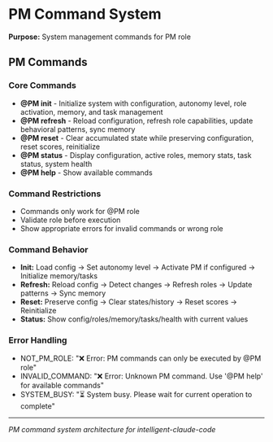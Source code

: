 # PM Command System

**Purpose:** System management commands for PM role

## PM Commands

### Core Commands
- **@PM init** - Initialize system with configuration, autonomy level, role activation, memory, and task management
- **@PM refresh** - Reload configuration, refresh role capabilities, update behavioral patterns, sync memory
- **@PM reset** - Clear accumulated state while preserving configuration, reset scores, reinitialize
- **@PM status** - Display configuration, active roles, memory stats, task status, system health
- **@PM help** - Show available commands

### Command Restrictions
- Commands only work for @PM role
- Validate role before execution
- Show appropriate errors for invalid commands or wrong role

### Command Behavior
- **Init:** Load config → Set autonomy level → Activate PM if configured → Initialize memory/tasks
- **Refresh:** Reload config → Detect changes → Refresh roles → Update patterns → Sync memory
- **Reset:** Preserve config → Clear states/history → Reset scores → Reinitialize
- **Status:** Show config/roles/memory/tasks/health with current values

### Error Handling
- NOT_PM_ROLE: "❌ Error: PM commands can only be executed by @PM role"
- INVALID_COMMAND: "❌ Error: Unknown PM command. Use '@PM help' for available commands"
- SYSTEM_BUSY: "⏳ System busy. Please wait for current operation to complete"

---
*PM command system architecture for intelligent-claude-code*